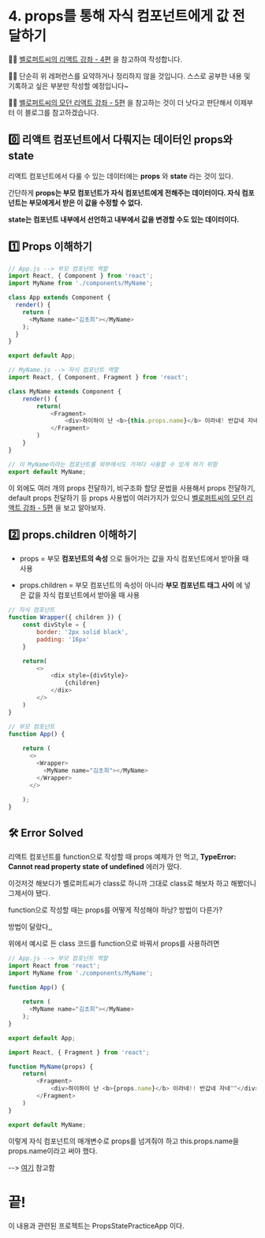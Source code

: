 # 4. props를 통해 자식 컴포넌트에게 값 전달하기

✍🏻 [벨로퍼트씨의 리액트 강좌 - 4편](https://velopert.com/3629) 을 참고하여 작성합니다.

✍🏻 단순히 위 레퍼런스를 요약하거나 정리하지 않을 것입니다. 스스로 공부한 내용 및 기록하고 싶은 부분만 작성할 예정입니다~

✍🏻 [벨로퍼트씨의 모던 리액트 강좌 - 5편](https://react.vlpt.us/basic/05-props.html) 을 참고하는 것이 더 낫다고 판단해서 이제부터 이 블로그를 참고하겠습니다.

## 0️⃣ 리액트 컴포넌트에서 다뤄지는 데이터인 props와 state

리액트 컴포넌트에서 다룰 수 있는 데이터에는 __props__ 와 __state__ 라는 것이 있다.

간단하게 __props는 부모 컴포넌트가 자식 컴포넌트에게 전해주는 데이터이다. 자식 컴포넌트는 부모에게서 받은 이 값을 수정할 수 없다.__

__state는 컴포넌트 내부에서 선언하고 내부에서 값을 변경할 수도 있는 데이터이다.__

## 1️⃣ Props 이해하기

~~~javascript
// App.js --> 부모 컴포넌트 역할 
import React, { Component } from 'react';
import MyName from './components/MyName';

class App extends Component {
  render() {
    return (
      <MyName name="김초희"></MyName>
    );
  }
}

export default App;
~~~

~~~javascript
// MyName.js --> 자식 컴포넌트 역할
import React, { Component, Fragment } from 'react';

class MyName extends Component {
    render() {
        return(
            <Fragment>
                <div>하이하이 난 <b>{this.props.name}</b> 이라네! 반갑네 자네^^</div>
            </Fragment>
        )
    }
}

// 이 MyName이라는 컴포넌트를 외부에서도 가져다 사용할 수 있게 하기 위함
export default MyName;
~~~

이 외에도 여러 개의 props 전달하기, 비구조화 할당 문법을 사용해서 props 전달하기, default props 전달하기 등 props 사용법이 여러가지가 있으니 [벨로퍼트씨의 모던 리액트 강좌 - 5편](https://react.vlpt.us/basic/05-props.html) 을 보고 알아보자.

## 2️⃣ props.children 이해하기

* props = 부모 __컴포넌트의 속성__ 으로 들어가는 값을 자식 컴포넌트에서 받아올 때 사용

* props.children = 부모 컴포넌트의 속성이 아니라 __부모 컴포넌트 태그 사이__ 에 넣은 값을 자식 컴포넌트에서 받아올 때 사용

~~~javascript
// 자식 컴포넌트
function Wrapper({ children }) {
    const divStyle = {
        border: '2px solid black',
        padding: '16px'
    }

    return(
        <>
            <dix style={divStyle}>
                {children}
            </dix>
        </>
    )
}
~~~
~~~javascript
// 부모 컴포넌트
function App() {
  
    return (
      <>
        <Wrapper>
          <MyName name="김초희"></MyName>
        </Wrapper>
      </>
      
    ); 
}
~~~

## 🛠 Error Solved

리액트 컴포넌트를 function으로 작성할 때 props 예제가 안 먹고, __TypeError: Cannot read property state of undefined__ 에러가 떴다.

이것저것 해보다가 벨로퍼트씨가 class로 하니까 그대로 class로 해보자 하고 해봤더니 그제서야 됐다.

function으로 작성할 때는 props를 어떻게 작성해야 하낭? 방법이 다른가?

방법이 달랐다,,

위에서 예시로 든 class 코드를 function으로 바꿔서 props를 사용하려면 

~~~javascript
// App.js --> 부모 컴포넌트 역할
import React from 'react';
import MyName from './components/MyName';

function App() {
  
    return (
      <MyName name="김초희"></MyName>
    ); 
}

export default App;
~~~

~~~javascript
import React, { Fragment } from 'react';

function MyName(props) {
    return(
        <Fragment>
            <div>하이하이 난 <b>{props.name}</b> 이라네!! 반갑네 자네^^</div>
        </Fragment>
    )
}

export default MyName;
~~~

이렇게 자식 컴포넌트의 매개변수로 props를 넘겨줘야 하고 this.props.name을 props.name이라고 써야 했다.

--> [여기](https://react.vlpt.us/basic/05-props.html) 참고함

# 끝!

이 내용과 관련된 프로젝트는 PropsStatePracticeApp 이다.